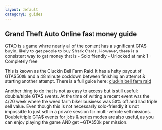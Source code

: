 ```yaml
---
layout: default
category1: guides
---
```

<h2>Grand Theft Auto Online fast money guide </h2>
GTAO is a game where nearly all of the content has a significant GTA$ buyin, likely to get people to buy Shark Cards. However, there is a consistent way to get money that is
- Solo friendly
- Unlocked at rank 1
- Completely free

This is known as the Cluckin Bell Farm Raid. It has a hefty payout of GTA$500k and a 48 minute cooldown between finishing an attempt & starting another attempt. There is a full guide here: [cluckin bell farm raid](/guides/gtav/cbfr)

Another thing to do that is not as easy to access but is still useful: double/triple GTA$ events. At the time of writing a recent event was the 4/20 week where the weed farm biker business was 50% off and had triple sell value. Even though this is not necessarily solo-friendly it's not impossible to just sell in a private session for multi-vehicle sell missions. Double/triple GTA$ events for jobs & series modes are also useful, as you can enjoy playing the game AND get ~GTA$50k per mission.